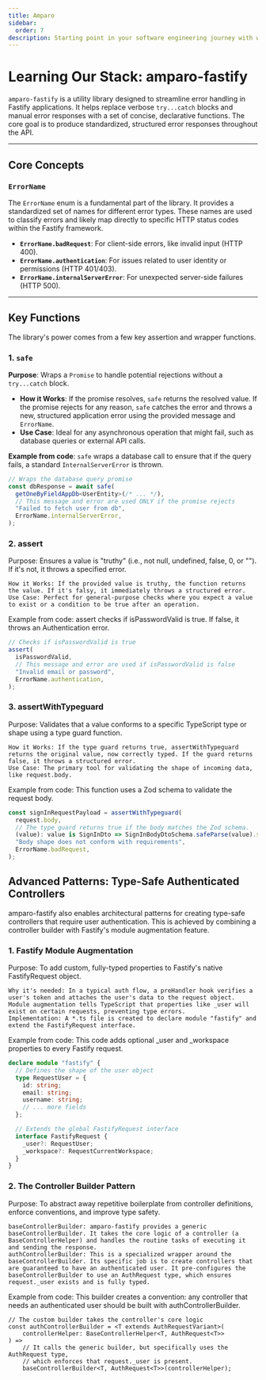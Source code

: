 ```yaml
---
title: Amparo
sidebar:
  order: 7
description: Starting point in your software engineering journey with webeet.
---
```


# Learning Our Stack: amparo-fastify

`amparo-fastify` is a utility library designed to streamline error handling in Fastify applications. It helps replace verbose `try...catch` blocks and manual error responses with a set of concise, declarative functions. The core goal is to produce standardized, structured error responses throughout the API.

---

## Core Concepts

### `ErrorName`

The `ErrorName` enum is a fundamental part of the library. It provides a standardized set of names for different error types. These names are used to classify errors and likely map directly to specific HTTP status codes within the Fastify framework.

- **`ErrorName.badRequest`**: For client-side errors, like invalid input (HTTP 400).
- **`ErrorName.authentication`**: For issues related to user identity or permissions (HTTP 401/403).
- **`ErrorName.internalServerError`**: For unexpected server-side failures (HTTP 500).

---

## Key Functions

The library's power comes from a few key assertion and wrapper functions.

### 1. `safe`

**Purpose**: Wraps a `Promise` to handle potential rejections without a `try...catch` block.

- **How it Works**: If the promise resolves, `safe` returns the resolved value. If the promise rejects for any reason, `safe` catches the error and throws a new, structured application error using the provided message and `ErrorName`.
- **Use Case**: Ideal for any asynchronous operation that might fail, such as database queries or external API calls.

**Example from code**:
`safe` wraps a database call to ensure that if the query fails, a standard `InternalServerError` is thrown.

```typescript
// Wraps the database query promise
const dbResponse = await safe(
  getOneByFieldAppDb<UserEntity>(/* ... */),
  // This message and error are used ONLY if the promise rejects
  "Failed to fetch user from db",
  ErrorName.internalServerError,
);
```

### 2. assert

Purpose: Ensures a value is "truthy" (i.e., not null, undefined, false, 0, or ""). If it's not, it throws a specified error.

    How it Works: If the provided value is truthy, the function returns the value. If it's falsy, it immediately throws a structured error.
    Use Case: Perfect for general-purpose checks where you expect a value to exist or a condition to be true after an operation.

Example from code:
assert checks if isPasswordValid is true. If false, it throws an Authentication error.

```typescript
// Checks if isPasswordValid is true
assert(
  isPasswordValid,
  // This message and error are used if isPasswordValid is false
  "Invalid email or password",
  ErrorName.authentication,
);
```

### 3. assertWithTypeguard

Purpose: Validates that a value conforms to a specific TypeScript type or shape using a type guard function.

    How it Works: If the type guard returns true, assertWithTypeguard returns the original value, now correctly typed. If the guard returns false, it throws a structured error.
    Use Case: The primary tool for validating the shape of incoming data, like request.body.

Example from code:
This function uses a Zod schema to validate the request body.

```typescript
const signInRequestPayload = assertWithTypeguard(
  request.body,
  // The type guard returns true if the body matches the Zod schema.
  (value): value is SignInDto => SignInBodyDtoSchema.safeParse(value).success,
  "Body shape does not conform with requirements",
  ErrorName.badRequest,
);
```

## Advanced Patterns: Type-Safe Authenticated Controllers

amparo-fastify also enables architectural patterns for creating type-safe controllers that require user authentication. This is achieved by combining a controller builder with Fastify's module augmentation feature.

### 1. Fastify Module Augmentation

Purpose: To add custom, fully-typed properties to Fastify's native FastifyRequest object.

    Why it's needed: In a typical auth flow, a preHandler hook verifies a user's token and attaches the user's data to the request object. Module augmentation tells TypeScript that properties like _user will exist on certain requests, preventing type errors.
    Implementation: A *.ts file is created to declare module "fastify" and extend the FastifyRequest interface.

Example from code:
This code adds optional \_user and \_workspace properties to every Fastify request.

```typescript
declare module "fastify" {
  // Defines the shape of the user object
  type RequestUser = {
    id: string;
    email: string;
    username: string;
    // ... more fields
  };

  // Extends the global FastifyRequest interface
  interface FastifyRequest {
    _user?: RequestUser;
    _workspace?: RequestCurrentWorkspace;
  }
}
```

### 2. The Controller Builder Pattern

Purpose: To abstract away repetitive boilerplate from controller definitions, enforce conventions, and improve type safety.

    baseControllerBuilder: amparo-fastify provides a generic baseControllerBuilder. It takes the core logic of a controller (a BaseControllerHelper) and handles the routine tasks of executing it and sending the response.
    authControllerBuilder: This is a specialized wrapper around the baseControllerBuilder. Its specific job is to create controllers that are guaranteed to have an authenticated user. It pre-configures the baseControllerBuilder to use an AuthRequest type, which ensures request._user exists and is fully typed.

Example from code:
This builder creates a convention: any controller that needs an authenticated user should be built with authControllerBuilder.

```
// The custom builder takes the controller's core logic
const authControllerBuilder = <T extends AuthRequestVariant>(
    controllerHelper: BaseControllerHelper<T, AuthRequest<T>>
) =>
    // It calls the generic builder, but specifically uses the AuthRequest type,
    // which enforces that request._user is present.
    baseControllerBuilder<T, AuthRequest<T>>(controllerHelper);
```
